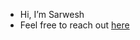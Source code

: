 - Hi, I’m Sarwesh
- Feel free to reach out [here](https://www.linkedin.com/in/sarwesh-karande-027398147/)

<!---
saturn279/saturn279 is a ✨ special ✨ repository because its `README.md` (this file) appears on your GitHub profile.
You can click the Preview link to take a look at your changes.
--->
